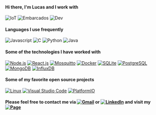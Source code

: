 <!--<img align='right' src="https://github.com/lucaslui/lucaslui/blob/master/iot11-development.gif" width=50%> -->

#### Hi there, I'm Lucas and I work with 

![IoT](https://img.shields.io/badge/-Internet%20of%20Things-ffa804?style=flat)
![Embarcados](https://img.shields.io/badge/-Embedded%20Systems-D14836?style=flat)
![Dev](https://img.shields.io/badge/-Software%20Development-4d008f?style=flat)

#### Languages I use frequently

![Javascript](https://img.shields.io/badge/-JavaScript-ffa804?style=flat&logo=javascript&logoColor=white)
![C](https://img.shields.io/badge/-C%2FC++-0077B5?style=flat&logo=c%2b%2b&logoColor=white)
![Python](https://img.shields.io/badge/-Python-4d008f?style=flat&logo=python&logoColor=white) 
![Java](https://img.shields.io/badge/-Java-D14836?style=flat&logo=java&logoColor=white)
<!--![HTML5](https://img.shields.io/badge/-HTML-E34F26?style=flat&logo=html5&logoColor=white) -->
<!--![CSS3](https://img.shields.io/badge/-CSS-1572B6?style=flat&logo=css3&logoColor=white) -->
<!--![Matlab](https://img.shields.io/badge/-Matlab-0076A8?style=flat&logo=mathworks&logoColor=white) -->


#### Some of the technologies I have worked with

[![Node.js](https://img.shields.io/badge/-Node.js-339933?style=flat&logo=node.js&logoColor=white)](https://nodejs.org/en/) 
[![React.js](https://img.shields.io/badge/-React.js-22ADF6?style=flat&logo=react&logoColor=white)](https://pt-br.reactjs.org/)
[![Mosquitto](https://img.shields.io/badge/-Mosquitto-3C5280?style=flat&logo=eclipse-mosquitto&logoColor=white)](https://mosquitto.org/)
[![Docker](https://img.shields.io/badge/-Docker-0077B5?style=flat&logo=docker&logoColor=white)](https://www.docker.com/)
[![SQLite](https://img.shields.io/badge/-SQLite-003B57?style=flat&logo=sqlite&logoColor=white)](https://www.sqlite.org/)
[![PostgreSQL](https://img.shields.io/badge/-PostgreSQL-336791?style=flat&logo=postgresql&logoColor=white)](https://www.postgresql.org/)
[![MongoDB](https://img.shields.io/badge/-MongoDB-47A248?style=flat&logo=mongodb&logoColor=white)](https://www.mongodb.com/)
[![InfluxDB](https://img.shields.io/badge/-InfluxDB-22ADF6?style=flat&logo=influxdb&logoColor=white)](https://www.influxdata.com/)

#### Some of my favorite open source projects

[![Linux](https://img.shields.io/badge/-Linux-D14836?style=flat&logo=linux&logoColor=white)](https://www.linuxfoundation.org/)
[![Visual Studio Code](https://img.shields.io/badge/-VSCode-007ACC?style=flat&logo=visual-studio-code&logoColor=white)](https://github.com/microsoft/vscode)
[![PlatformIO](https://img.shields.io/badge/-PlatformIO-E34F26?style=flat&logo=bilibili&logoColor=white)](https://platformio.org/)

#### Please feel free to contact me via [![Gmail](https://img.shields.io/badge/-Email-D14836?style=flat&logo=gmail&logoColor=white)](mailto:lucasluimotta@gmail.com) or [![LinkedIn](https://img.shields.io/badge/-Linkedin-0077B5?style=flat&logo=linkedin&logoColor=white)](https://www.linkedin.com/in/lucas-lui-motta-eng/) and visit my [![Page](https://img.shields.io/badge/-Page-000000?style=flat&logo=houzz&logoColor=white)](https://lucaslui.github.io/blog/)
